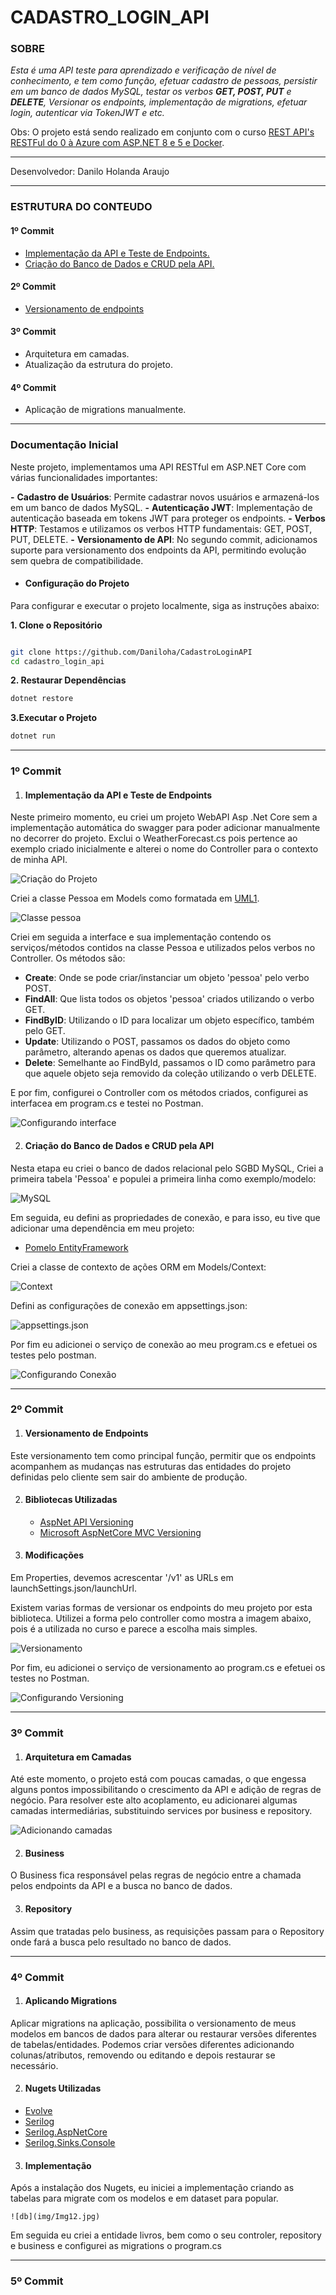 # CADASTRO_LOGIN_API

### SOBRE

*Esta é uma API teste para aprendizado e verificação de nível de conhecimento, e tem como função, efetuar cadastro de pessoas, persistir em um banco de dados MySQL, testar os verbos **GET, POST, PUT** e **DELETE**, Versionar os endpoints, implementação de migrations, efetuar login, autenticar via TokenJWT e etc.*

Obs: O projeto está sendo realizado em conjunto com o curso [REST API&#39;s RESTFul do 0 à Azure com ASP.NET 8 e 5 e Docker](https://www.udemy.com/course/restful-apis-do-0-a-nuvem-com-aspnet-core-e-docker/?couponCode=ST4MT73124).

---

Desenvolvedor: Danilo Holanda Araujo

---

### ESTRUTURA DO CONTEUDO

#### 1º Commit

* [Implementação da API e Teste de Endpoints.](#implementação-da-api-e-teste-de-endpoints)
* [Criação do Banco de Dados e CRUD pela API.](#criação-do-banco-de-dados-e-crud-pela-api)

#### 2º Commit

* [Versionamento de endpoints](#versionamento-de-endpoints)

#### 3º Commit

* Arquitetura em camadas.
* Atualização da estrutura do projeto.

#### 4º Commit

* Aplicação de migrations manualmente.

---

### Documentação Inicial

Neste projeto, implementamos uma API RESTful em ASP.NET Core com várias funcionalidades importantes:

**-** ****Cadastro de Usuários****: Permite cadastrar novos usuários e armazená-los em um banco de dados MySQL.
**-** ****Autenticação JWT****: Implementação de autenticação baseada em tokens JWT para proteger os endpoints.
**-** ****Verbos HTTP****: Testamos e utilizamos os verbos HTTP fundamentais: GET, POST, PUT, DELETE.
**-** ****Versionamento de API****: No segundo commit, adicionamos suporte para versionamento dos endpoints da API, permitindo evolução sem quebra de compatibilidade.

* #### Configuração do Projeto

Para configurar e executar o projeto localmente, siga as instruções abaixo:

**1. Clone o Repositório**

``````bash

git clone https://github.com/Daniloha/CadastroLoginAPI
cd cadastro_login_api
``````

**2.  Restaurar Dependências**

```bash
dotnet restore
```

**3.Executar o Projeto**

```bash
dotnet run
```

---

### 1º Commit

1. #### Implementação da API e Teste de Endpoints

Neste primeiro momento, eu criei um projeto WebAPI Asp .Net Core sem a implementação automática do swagger para poder adicionar manualmente no decorrer do projeto. Exclui o WeatherForecast.cs pois pertence ao exemplo criado inicialmente e alterei o nome do Controller para o contexto de minha API.

![Criação do Projeto](img/Img01.jpg)

Criei a classe Pessoa em Models como formatada em [UML1](Models/pessoa.uxf).

![Classe pessoa](img/Img03.jpg)

Criei em seguida a interface e sua implementação contendo os serviços/métodos contidos na classe Pessoa e utilizados pelos verbos no Controller. Os métodos são:

* **Create**: Onde se pode criar/instanciar um objeto 'pessoa' pelo verbo POST.
* **FindAll**: Que lista todos os objetos 'pessoa' criados utilizando o verbo GET.
* **FindByID**: Utilizando o ID para localizar um objeto específico, também pelo GET.
* **Update**: Utilizando o POST, passamos os dados do objeto como parâmetro, alterando apenas os dados que queremos atualizar.
* **Delete**: Semelhante ao FindById, passamos o ID como parâmetro para que aquele objeto seja removido da coleção utilizando o verb DELETE.

E por fim, configurei o Controller com os métodos criados, configurei as interfacea em program.cs e testei no Postman.

![Configurando interface](img/Img08.jpg)

2. #### Criação do Banco de Dados e CRUD pela API

Nesta etapa eu criei o banco de dados relacional pelo SGBD MySQL, Criei a primeira tabela 'Pessoa' e populei a primeira linha como exemplo/modelo:

![MySQL](img/Img04.jpg)

Em seguida, eu defini as propriedades de conexão, e para isso, eu tive que adicionar uma dependência em meu projeto:

* [Pomelo EntityFramework](http://github.com/PomeloFoundation/Pomelo.EntityFrameworkCore.MySql)

Criei a classe de contexto de ações ORM em Models/Context:

![Context](img/Img05.jpg)

Defini as configurações de conexão em appsettings.json:

![appsettings.json](img/Img06.jpg)

Por fim eu adicionei o serviço de conexão ao meu program.cs e efetuei os testes pelo postman.

![Configurando Conexão](img/Img09.jpg)

---

### 2º Commit

1. #### Versionamento de Endpoints

Este versionamento tem como principal função, permitir que os endpoints acompanhem as mudanças nas estruturas das entidades do projeto definidas pelo cliente sem sair do ambiente de produção.

2. #### Bibliotecas Utilizadas

   * [AspNet API Versioning](https://github.com/dotnet/aspnet-api-versioning/blob/main/README.md)
   * [Microsoft AspNetCore MVC Versioning](https://www.nuget.org/package/Microsoft.AspNetCore.Mvc.Versioning/)
3. #### Modificações

Em Properties, devemos acrescentar '/v1' as URLs em launchSettings.json/launchUrl.

Existem varias formas de versionar os endpoints do meu projeto por esta biblioteca. Utilizei a forma pelo controller como mostra a imagem abaixo, pois é a utilizada no curso e parece a escolha mais simples.

![Versionamento](img/Img07.jpg)

Por fim, eu adicionei o serviço de versionamento ao program.cs e efetuei os testes no Postman.

![Configurando Versioning](img/Img10.jpg)

---

### 3º Commit

1. #### Arquitetura em Camadas

Até este momento, o projeto está com poucas camadas, o que engessa alguns pontos impossibilitando o crescimento da API e adição de regras de negócio.
Para resolver este alto acoplamento, eu adicionarei algumas camadas intermediárias, substituindo services por business e repository.

![Adicionando camadas](img/Img11.jpg)

2. #### Business

O Business fica responsável pelas regras de negócio entre a chamada pelos endpoints da API e a busca no banco de dados.

3. #### Repository

Assim que tratadas pelo business, as requisições passam para o Repository onde fará a busca pelo resultado no banco de dados.
	
---

### 4º Commit

1. #### Aplicando Migrations
   
Aplicar migrations na aplicação, possibilita o versionamento de meus modelos em bancos de dados para alterar ou restaurar versões diferentes de tabelas/entidades.
Podemos criar versões diferentes adicionando colunas/atributos, removendo ou editando e depois restaurar se necessário.
   
2. #### Nugets Utilizadas

* [Evolve](https://www.nuget.org/packages/Evolve/3.2.0)
* [Serilog](https://www.nuget.org/packages/Serilog/4.0.1)
* [Serilog.AspNetCore](https://www.nuget.org/packages/Serilog.AspNetCore/8.0.2)
* [Serilog.Sinks.Console](https://www.nuget.org/packages/Serilog.Sinks.Console/6.0.0)

3. #### Implementação
    
Após a instalação dos Nugets, eu iniciei a implementação criando as tabelas para migrate com os modelos e em dataset para popular.
    
    ![db](img/Img12.jpg)
    
Em seguida eu criei a entidade livros, bem como o seu controler, repository e business e configurei as migrations o program.cs
    
---
    
 ### 5º Commit
 
 

   